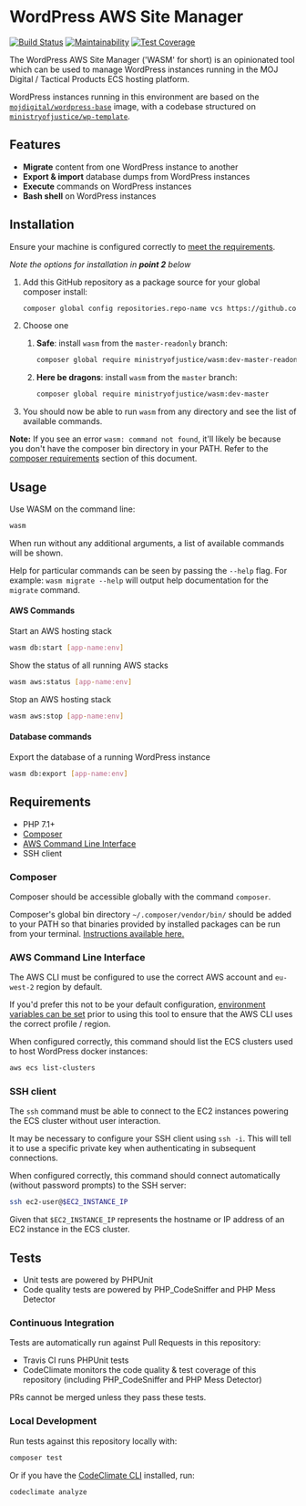 # WordPress AWS Site Manager

[![Build Status](https://travis-ci.org/ministryofjustice/wasm.svg?branch=master)](https://travis-ci.org/ministryofjustice/wasm) [![Maintainability](https://api.codeclimate.com/v1/badges/e0dd3ecfdd2258f11ff3/maintainability)](https://codeclimate.com/github/ministryofjustice/wasm/maintainability) [![Test Coverage](https://api.codeclimate.com/v1/badges/e0dd3ecfdd2258f11ff3/test_coverage)](https://codeclimate.com/github/ministryofjustice/wasm/test_coverage)

The WordPress AWS Site Manager ('WASM' for short) is an opinionated tool which can be used to manage WordPress instances running in the MOJ Digital / Tactical Products ECS hosting platform.

WordPress instances running in this environment are based on the [`mojdigital/wordpress-base`](https://hub.docker.com/r/mojdigital/wordpress-base/) image, with a codebase structured on [`ministryofjustice/wp-template`](https://github.com/ministryofjustice/wp-template).

## Features

- **Migrate** content from one WordPress instance to another
- **Export & import** database dumps from WordPress instances
- **Execute** commands on WordPress instances
- **Bash shell** on WordPress instances

## Installation

Ensure your machine is configured correctly to [meet the requirements](#requirements).

*Note the options for installation in **point 2** below*

1. Add this GitHub repository as a package source for your global composer install:
   
   ```bash
   composer global config repositories.repo-name vcs https://github.com/ministryofjustice/wasm
   ```
2. Choose one
   
    1. **Safe**: install `wasm` from the `master-readonly` branch:
       
       ```bash
       composer global require ministryofjustice/wasm:dev-master-readonly
       ```
       
    2. **Here be dragons**: install `wasm` from the `master` branch:
    
        ```bash
        composer global require ministryofjustice/wasm:dev-master
        ```

3. You should now be able to run `wasm` from any directory and see the list of available commands.

**Note:** If you see an error `wasm: command not found`, it'll likely be because you don't have the composer bin directory in your PATH. Refer to the [composer requirements](#composer) section of this document.

## Usage

Use WASM on the command line:

```bash
wasm
```

When run without any additional arguments, a list of available commands will be shown.

Help for particular commands can be seen by passing the `--help` flag. For example: `wasm migrate --help` will output help documentation for the `migrate` command.

#### AWS Commands
Start an AWS hosting stack
```bash
wasm db:start [app-name:env]
```
Show the status of all running AWS  stacks
```bash
wasm aws:status [app-name:env]
```
Stop an AWS hosting stack
```bash
wasm aws:stop [app-name:env]
```
#### Database commands
Export the database of a running WordPress instance
```bash
wasm db:export [app-name:env]
```

## Requirements

- PHP 7.1+
- [Composer](https://getcomposer.org/)
- [AWS Command Line Interface](https://aws.amazon.com/cli/)
- SSH client

### Composer

Composer should be accessible globally with the command `composer`.

Composer's global bin directory `~/.composer/vendor/bin/` should be added to your PATH so that binaries provided by installed packages can be run from your terminal. [Instructions available here.](https://akrabat.com/global-installation-of-php-tools-with-composer/)

### AWS Command Line Interface

The AWS CLI must be configured to use the correct AWS account and `eu-west-2` region by default.

If you'd prefer this not to be your default configuration, [environment variables can be set](https://docs.aws.amazon.com/cli/latest/userguide/cli-environment.html) prior to using this tool to ensure that the AWS CLI uses the correct profile / region.

When configured correctly, this command should list the ECS clusters used to host WordPress docker instances:

```bash
aws ecs list-clusters
```

### SSH client

The `ssh` command must be able to connect to the EC2 instances powering the ECS cluster without user interaction.

It may be necessary to configure your SSH client using `ssh -i`. This will tell it to use a specific private key when authenticating in subsequent connections.

When configured correctly, this command should connect automatically (without password prompts) to the SSH server:

```bash
ssh ec2-user@$EC2_INSTANCE_IP
```

Given that `$EC2_INSTANCE_IP` represents the hostname or IP address of an EC2 instance in the ECS cluster.

## Tests

* Unit tests are powered by PHPUnit
* Code quality tests are powered by PHP_CodeSniffer and PHP Mess Detector

### Continuous Integration

Tests are automatically run against Pull Requests in this repository:

* Travis CI runs PHPUnit tests
* CodeClimate monitors the code quality & test coverage of this repository (including PHP_CodeSniffer and PHP Mess Detector)

PRs cannot be merged unless they pass these tests.

### Local Development

Run tests against this repository locally with:

```bash
composer test
```

Or if you have the [CodeClimate CLI](https://docs.codeclimate.com/docs/command-line-interface) installed, run:

```bash
codeclimate analyze
```
